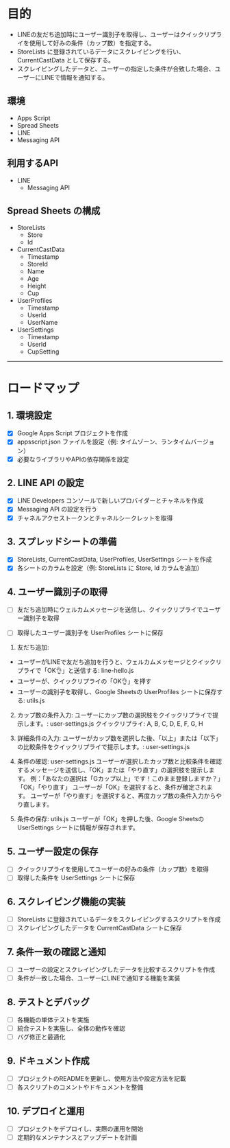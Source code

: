 # 目的

- LINEの友だち追加時にユーザー識別子を取得し、ユーザーはクイックリプライを使用して好みの条件（カップ数）を指定する。
- StoreLists に登録されているデータにスクレイピングを行い、CurrentCastData として保存する。
- スクレイピングしたデータと、ユーザーの指定した条件が合致した場合、ユーザーにLINEで情報を通知する。

## 環境

- Apps Script
- Spread Sheets
- LINE
- Messaging API

## 利用するAPI

- LINE
  - Messaging API

## Spread Sheets の構成

- StoreLists
  - Store
  - Id
- CurrentCastData
  - Timestamp
  - StoreId
  - Name
  - Age
  - Height
  - Cup
- UserProfiles
  - Timestamp
  - UserId
  - UserName
- UserSettings
  - Timestamp
  - UserId
  - CupSetting

---

# ロードマップ

## 1. 環境設定
- [x] Google Apps Script プロジェクトを作成
- [x] appsscript.json ファイルを設定（例: タイムゾーン、ランタイムバージョン）
- [x] 必要なライブラリやAPIの依存関係を設定

## 2. LINE API の設定
- [x] LINE Developers コンソールで新しいプロバイダーとチャネルを作成
- [x] Messaging API の設定を行う
- [x] チャネルアクセストークンとチャネルシークレットを取得

## 3. スプレッドシートの準備
- [x] StoreLists, CurrentCastData, UserProfiles, UserSettings シートを作成
- [x] 各シートのカラムを設定（例: StoreLists に Store, Id カラムを追加）

## 4. ユーザー識別子の取得
- [ ] 友だち追加時にウェルカムメッセージを送信し、クイックリプライでユーザー識別子を取得
- [ ] 取得したユーザー識別子を UserProfiles シートに保存


1. 友だち追加:
- ユーザーがLINEで友だち追加を行うと、ウェルカムメッセージとクイックリプライで「OK👌」と送信する: line-hello.js
- ユーザーが、クイックリプライの「OK👌」を押す
- ユーザーの識別子を取得し、Google Sheetsの UserProfiles シートに保存する: utils.js

2. カップ数の条件入力:
ユーザーにカップ数の選択肢をクイックリプライで提示します。: user-settings.js
クイックリプライ: A, B, C, D, E, F, G, H

3. 詳細条件の入力:
ユーザーがカップ数を選択した後、「以上」または「以下」の比較条件をクイックリプライで提示します。: user-settings.js

4. 条件の確認: user-settings.js
ユーザーが選択したカップ数と比較条件を確認するメッセージを送信し、「OK」または「やり直す」の選択肢を提示します。
例：「あなたの選択は「Gカップ以上」です！このまま登録しますか？」「OK」「やり直す」
ユーザーが「OK」を選択すると、条件が確定されます。
ユーザーが「やり直す」を選択すると、再度カップ数の条件入力からやり直します。

5. 条件の保存: utils.js
ユーザーが「OK」を押した後、Google Sheetsの UserSettings シートに情報が保存されます。


## 5. ユーザー設定の保存
- [ ] クイックリプライを使用してユーザーの好みの条件（カップ数）を取得
- [ ] 取得した条件を UserSettings シートに保存

## 6. スクレイピング機能の実装
- [ ] StoreLists に登録されているデータをスクレイピングするスクリプトを作成
- [ ] スクレイピングしたデータを CurrentCastData シートに保存

## 7. 条件一致の確認と通知
- [ ] ユーザーの設定とスクレイピングしたデータを比較するスクリプトを作成
- [ ] 条件が一致した場合、ユーザーにLINEで通知する機能を実装

## 8. テストとデバッグ
- [ ] 各機能の単体テストを実施
- [ ] 統合テストを実施し、全体の動作を確認
- [ ] バグ修正と最適化

## 9. ドキュメント作成
- [ ] プロジェクトのREADMEを更新し、使用方法や設定方法を記載
- [ ] 各スクリプトのコメントやドキュメントを整備

## 10. デプロイと運用
- [ ] プロジェクトをデプロイし、実際の運用を開始
- [ ] 定期的なメンテナンスとアップデートを計画